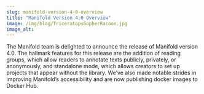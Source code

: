 ```yaml
---
slug: manifold-version-4-0-overview
title: "Manifold Version 4.0 Overview"
image: /img/blog/TriceratopsGopherRacoon.jpg
image_alt:
---
```


The Manifold team is delighted to announce the release of Manifold version 4.0. The hallmark features for this release are the addition of reading groups, which allow readers to annotate texts publicly, privately, or anonymously, and standalone mode, which allows creators to set up projects that appear without the library. We’ve also made notable strides in improving Manifold’s accessibility and are now publishing docker images to Docker Hub.

<!--truncate-->
